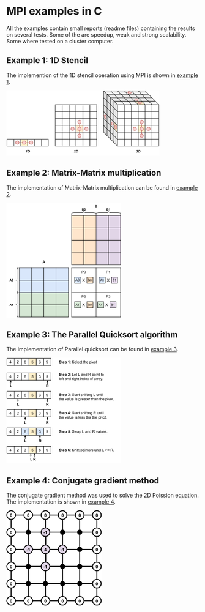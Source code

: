 # **MPI examples in C**

All the examples contain small reports (readme files) containing the results on several tests. Some of the are speedup, weak and strong scalability. Some where tested on a cluster computer.

## **Example 1: 1D Stencil**
The implemention of the 1D stencil operation using MPI is shown in [example 1](https://github.com/dikioth/MPI-examples/tree/main/example1_stencil). 

<img src="example1_stencil/figs/stencil_123D.png" alt="drawing" width="400"/>

## **Example 2: Matrix-Matrix multiplication**
The implementation of Matrix-Matrix multiplication can be found in [example 2](https://github.com/dikioth/MPI-examples/tree/main/example2_matrix_multiplication). 

<img src="example2_matrix_multiplication/figs/example_mult.png" alt="drawing" width="300"/>

## **Example 3: The Parallel Quicksort algorithm**
The implementation of Parallel quicksort can be found in [example 3](https://github.com/dikioth/MPI-examples/tree/main/example3_parallell_quicksort). 

<img src="example3_parallell_quicksort/figs/qsort_example.png" alt="drawing" width="300"/>

## **Example 4: Conjugate gradient method**
The conjugate gradient method was used to solve the 2D Poission equation. The implementation is shown in [example 4](https://github.com/dikioth/MPI-examples/tree/main/example4_conjugate_gradient).

<img src="example4_conjugate_gradient/figs/ex_u.png" alt="drawing" width="250"/>
